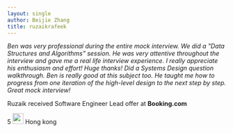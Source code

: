 ```yaml
---
layout: single
author: Beijie Zhang
title: ruzaikrafeek 
---
```


<i class="fa fa-solid fa-quote-left"></i>
*Ben was very professional during the entire mock interview. We did a "Data Structures and Algorithms" session. He was very attentive throughout the interview and gave me a real life interview experience. I really appreciate his enthusiasm and effort! Huge thanks!*
*Did a Systems Design question walkthrough. Ben is really good at this subject too. He taught me how to progress from one iteration of the high-level design to the next step by step.*
*Great mock interview!*
<i class="fa fa-solid fa-quote-right"></i>
<!--spoiler-->

Ruzaik received Software Engineer Lead offer at **Booking.com**

<i class="fa fa-solid fa-star"></i> 5
<img src="../../assets/images/icons/flags/hongkong.svg" width="25" height="25"> Hong kong